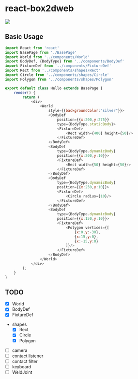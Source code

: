 # react-box2dweb

<img src="https://raw.githubusercontent.com/m860/react-component-box2dweb/master/src/screenshots/react-box2dweb.gif"/>

## Basic Usage

```javascript
import React from 'react'
import BasePage from './BasePage'
import World from '../components/World'
import BodyDef, {BodyType} from '../components/BodyDef'
import FixtureDef from '../components/FixtureDef'
import Rect from '../components/shapes/Rect'
import Circle from '../components/shapes/Circle'
import Polygon from '../components/shapes/Polygon'

export default class Hello extends BasePage {
	render() {
		return (
			<div>
				<World
					style={{backgroundColor:"silver"}}>
					<BodyDef
						position={{x:200,y:275}}
						type={BodyType.staticBody}>
						<FixtureDef>
							<Rect width={400} height={50}/>
						</FixtureDef>
					</BodyDef>
					<BodyDef
						type={BodyType.dynamicBody}
						position={{x:200,y:10}}>
						<FixtureDef>
							<Rect width={50} height={50}/>
						</FixtureDef>
					</BodyDef>
					<BodyDef
						type={BodyType.dynamicBody}
						position={{x:250,y:10}}>
						<FixtureDef>
							<Circle radius={10}/>
						</FixtureDef>
					</BodyDef>
					<BodyDef
						type={BodyType.dynamicBody}
						position={{x:150,y:10}}>
						<FixtureDef>
							<Polygon vertices={[
								{x:0,y:-30},
								{x:15,y:0},
								{x:-15,y:0}
							]}/>
						</FixtureDef>
					</BodyDef>
				</World>
			</div>
		);
	}
}
```

## TODO

- [x] World
- [x] BodyDef
- [x] FixtureDef
- shapes
    - [x] Rect
    - [x] Circle
    - [x] Polygon
- [ ] camera
- [ ] contact listener
- [ ] contact filter
- [ ] keyboard
- [ ] WeldJoint